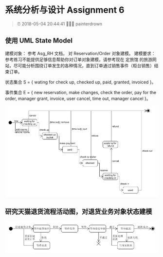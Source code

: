 # 系统分析与设计 Assignment 6

> ⏰ 2018-05-04 20:44:41
> 👨🏻‍💻 painterdrown

## 使用 UML State Model

建模对象： 参考 Asg_RH 文档， 对 Reservation/Order 对象建模。
建模要求： 参考练习不能提供足够信息帮助你对订单对象建模，请参考现在 定旅馆 的旅游网站，尽可能分析围绕订单发生的各种情况，直到订单通过销售事件（柜台销售）结束订单。

状态集合 S = { wating for check up, checked up, paid, granted, invoiced }。

事件集合 E = { new reservation, make changes, check the order, pay for the order, manager grant, invoice, user cancel, time out, manager cancel }。

![usm](images/usm.png)

## 研究天猫退货流程活动图，对退货业务对象状态建模

![tianmao](images/taobao.png)
